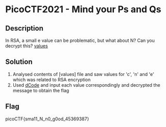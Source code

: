 # PicoCTF2021 - Mind your Ps and Qs

## Description
In RSA, a small e value can be problematic, but what about N? Can you decrypt this? [values](./values)

## Solution
1. Analysed contents of [values] file and saw values for 'c', 'n' and 'e' which was related to RSA encryption
2. Used [dCode](https://www.dcode.fr/rsa-cipher) and input each value correspondingly and decrypted the message to obtain the flag

## Flag
picoCTF{sma11_N_n0_g0od_45369387}